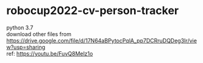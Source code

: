 # robocup2022-cv-person-tracker
python 3.7 <br>
download other files from https://drive.google.com/file/d/17N64aBPytocPqlA_pp7DCRruDQDeg3Ir/view?usp=sharing <br>
ref: https://youtu.be/FuvQ8Melz1o

